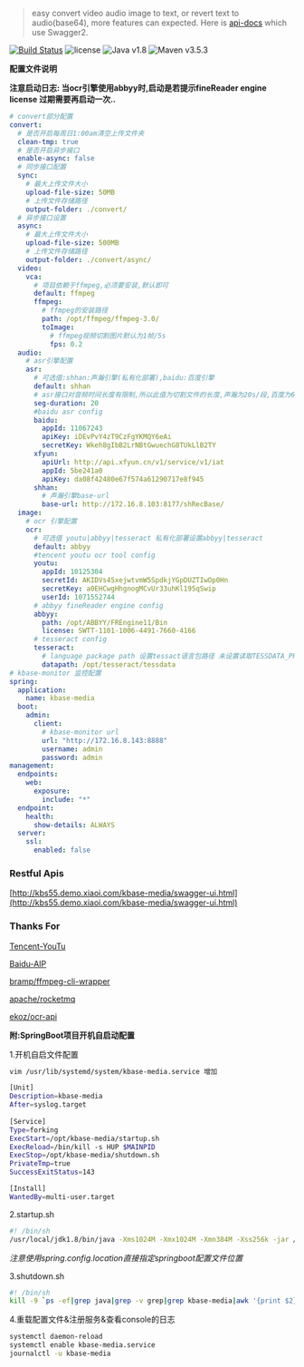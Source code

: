 
> easy convert video audio image to text, or revert text to audio(base64), more features can expected.
Here is [api-docs](http://kbs41.demo.xiaoi.com/kbase-media/swagger-ui.html) which use Swagger2.

>
[![Build Status](https://travis-ci.org/Yogurt-lei/kbase-media.svg?branch=develop)](https://travis-ci.org/Yogurt-lei/kbase-media)
![license](https://img.shields.io/github/license/mashape/apistatus.svg)
![Java v1.8](https://img.shields.io/badge/Java-v1.8.0__162-blue.svg)
![Maven v3.5.3](https://img.shields.io/badge/Maven-v3.5.3-blue.svg)

**配置文件说明**

**注意启动日志: 当ocr引擎使用abbyy时,启动是若提示fineReader engine license 过期需要再启动一次..**

``` yaml
# convert部分配置
convert:
  # 是否开启每周日1:00am清空上传文件夹
  clean-tmp: true
  # 是否开启异步接口
  enable-async: false
  # 同步接口配置
  sync:
    # 最大上传文件大小
    upload-file-size: 50MB
    # 上传文件存储路径
    output-folder: ./convert/
  # 异步接口设置
  async:
    # 最大上传文件大小
    upload-file-size: 500MB
    # 上传文件存储路径
    output-folder: ./convert/async/
  video:
    vca:
      # 项目依赖于ffmpeg,必须要安装,默认即可
      default: ffmpeg
      ffmpeg:
        # ffmpeg的安装路径
        path: /opt/ffmpeg/ffmpeg-3.0/
        toImage:
          # ffmpeg视频切割图片默认为1帧/5s
          fps: 0.2                                           
  audio:
    # asr引擎配置
    asr:
      # 可选值:shhan:声瀚引擎(私有化部署),baidu:百度引擎
      default: shhan
      # asr接口对音频时间长度有限制,所以此值为切割文件的长度,声瀚为20s/段,百度为60s/段 
      seg-duration: 20 
      #baidu asr config 
      baidu:
        appId: 11067243
        apiKey: iDEvPvY4zT9CzFgYKMQY6eAi
        secretKey: Wkeh8gIbB2LrNBtGwuechG8TUkLlB2TY
      xfyun:
        apiUrl: http://api.xfyun.cn/v1/service/v1/iat
        appId: 5be241a0
        apiKey: da08f42480e67f574a61290717e8f945
      shhan:
        # 声瀚引擎base-url
        base-url: http://172.16.8.103:8177/shRecBase/
  image:
    # ocr 引擎配置
    ocr:
      # 可选值 youtu|abbyy|tesseract 私有化部署设置abbyy|tesseract
      default: abbyy
      #tencent youtu ocr tool config
      youtu:
        appId: 10125304
        secretId: AKIDVs45xejwtvmW5SpdkjYGpDUZTIwOp0Hn
        secretKey: a0EHCwgHhgnogMCvUr33uhKl195qSwip
        userId: 1071552744
      # abbyy fineReader engine config
      abbyy:
        path: /opt/ABBYY/FREngine11/Bin
        license: SWTT-1101-1006-4491-7660-4166
      # tesseract config
      tesseract:
        # language package path 设置tessact语言包路径 未设置读取TESSDATA_PREFIX环境变量
        datapath: /opt/tesseract/tessdata
# kbase-monitor 监控配置
spring:
  application:
    name: kbase-media
  boot:
    admin:
      client:
        # kbase-monitor url
        url: "http://172.16.8.143:8888"
        username: admin
        password: admin
management:
  endpoints:
    web:
      exposure:
        include: "*"
  endpoint:
    health:
      show-details: ALWAYS
  server:
    ssl:
      enabled: false
```
### Restful Apis
[http://kbs55.demo.xiaoi.com/kbase-media/swagger-ui.html](http://kbs55.demo.xiaoi.com/kbase-media/swagger-ui.html)

### Thanks For
[Tencent-YouTu](https://github.com/Tencent-YouTu/java_sdk)

[Baidu-AIP](https://ai.baidu.com/docs#/ASR-Online-Java-SDK/top)

[bramp/ffmpeg-cli-wrapper](https://github.com/bramp/ffmpeg-cli-wrapper)

[apache/rocketmq](https://github.com/apache/rocketmq)

[ekoz/ocr-api](https://github.com/ekoz/ocr-api)



**附:SpringBoot项目开机自启动配置**

1.开机自启文件配置
``` bash
vim /usr/lib/systemd/system/kbase-media.service 增加

[Unit]
Description=kbase-media
After=syslog.target
   
[Service]
Type=forking
ExecStart=/opt/kbase-media/startup.sh
ExecReload=/bin/kill -s HUP $MAINPID
ExecStop=/opt/kbase-media/shutdown.sh
PrivateTmp=true
SuccessExitStatus=143

[Install]
WantedBy=multi-user.target
```

2.startup.sh
``` bash
#! /bin/sh
/usr/local/jdk1.8/bin/java -Xms1024M -Xmx1024M -Xmn384M -Xss256k -jar /opt/kbase-media/kbase-media-1.0-SNAPSHOT.jar --spring.config.location=/opt/kbase-media/application.yml > /opt/kbase-media/logs/stdout.log &
```
*注意使用spring.config.location直接指定springboot配置文件位置*

3.shutdown.sh
``` bash
#! /bin/sh
kill -9 `ps -ef|grep java|grep -v grep|grep kbase-media|awk '{print $2}'`
```
4.重载配置文件&注册服务&查看console的日志
``` bash
systemctl daemon-reload
systemctl enable kbase-media.service
journalctl -u kbase-media
```